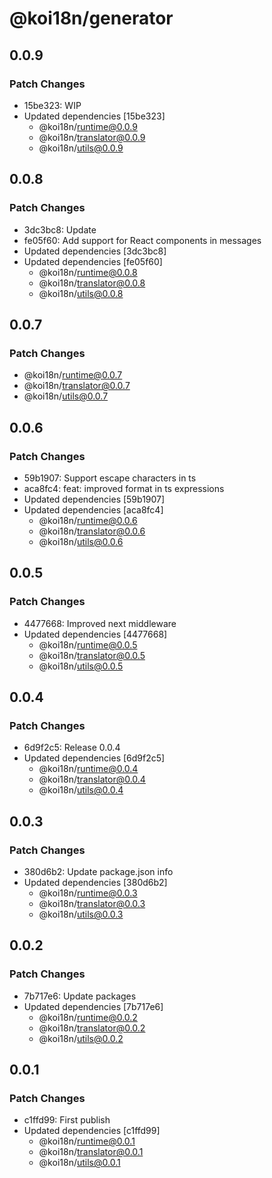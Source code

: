 # @koi18n/generator

## 0.0.9

### Patch Changes

- 15be323: WIP
- Updated dependencies [15be323]
  - @koi18n/runtime@0.0.9
  - @koi18n/translator@0.0.9
  - @koi18n/utils@0.0.9

## 0.0.8

### Patch Changes

- 3dc3bc8: Update
- fe05f60: Add support for React components in messages
- Updated dependencies [3dc3bc8]
- Updated dependencies [fe05f60]
  - @koi18n/runtime@0.0.8
  - @koi18n/translator@0.0.8
  - @koi18n/utils@0.0.8

## 0.0.7

### Patch Changes

- @koi18n/runtime@0.0.7
- @koi18n/translator@0.0.7
- @koi18n/utils@0.0.7

## 0.0.6

### Patch Changes

- 59b1907: Support escape characters in ts
- aca8fc4: feat: improved format in ts expressions
- Updated dependencies [59b1907]
- Updated dependencies [aca8fc4]
  - @koi18n/runtime@0.0.6
  - @koi18n/translator@0.0.6
  - @koi18n/utils@0.0.6

## 0.0.5

### Patch Changes

- 4477668: Improved next middleware
- Updated dependencies [4477668]
  - @koi18n/runtime@0.0.5
  - @koi18n/translator@0.0.5
  - @koi18n/utils@0.0.5

## 0.0.4

### Patch Changes

- 6d9f2c5: Release 0.0.4
- Updated dependencies [6d9f2c5]
  - @koi18n/runtime@0.0.4
  - @koi18n/translator@0.0.4
  - @koi18n/utils@0.0.4

## 0.0.3

### Patch Changes

- 380d6b2: Update package.json info
- Updated dependencies [380d6b2]
  - @koi18n/runtime@0.0.3
  - @koi18n/translator@0.0.3
  - @koi18n/utils@0.0.3

## 0.0.2

### Patch Changes

- 7b717e6: Update packages
- Updated dependencies [7b717e6]
  - @koi18n/runtime@0.0.2
  - @koi18n/translator@0.0.2
  - @koi18n/utils@0.0.2

## 0.0.1

### Patch Changes

- c1ffd99: First publish
- Updated dependencies [c1ffd99]
  - @koi18n/runtime@0.0.1
  - @koi18n/translator@0.0.1
  - @koi18n/utils@0.0.1

